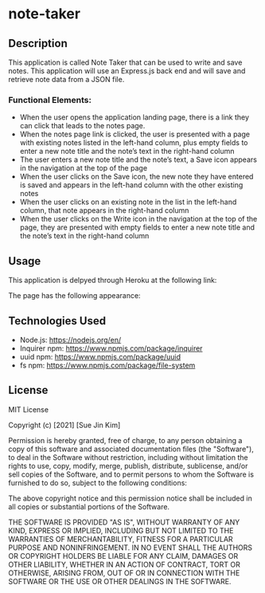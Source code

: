 # note-taker

## Description
This application is called Note Taker that can be used to write and save notes. This application will use an Express.js back end and will save and retrieve note data from a JSON file.

### Functional Elements:

* When the user opens the application landing page, there is a link they can click that leads to the notes page.
* When the notes page link is clicked, the user is presented with a page with existing notes listed in the left-hand column, plus empty fields to enter a new note title and the note’s text in the right-hand column
* The user enters a new note title and the note’s text, a Save icon appears in the navigation at the top of the page
* When the user clicks on the Save icon, the new note they have entered is saved and appears in the left-hand column with the other existing notes
* When the user clicks on an existing note in the list in the left-hand column, that note appears in the right-hand column
* When the user clicks on the Write icon in the navigation at the top of the page, they are presented with empty fields to enter a new note title and the note’s text in the right-hand column


## Usage
This application is delpyed through Heroku at the following link: 

The page has the following appearance: 


## Technologies Used

* Node.js: https://nodejs.org/en/
* Inquirer npm: https://www.npmjs.com/package/inquirer
* uuid npm: https://www.npmjs.com/package/uuid 
* fs npm: https://www.npmjs.com/package/file-system 

## License

MIT License

Copyright (c) [2021] [Sue Jin Kim]

Permission is hereby granted, free of charge, to any person obtaining a copy of this software and associated documentation files (the "Software"), to deal in the Software without restriction, including without limitation the rights to use, copy, modify, merge, publish, distribute, sublicense, and/or sell copies of the Software, and to permit persons to whom the Software is furnished to do so, subject to the following conditions:

The above copyright notice and this permission notice shall be included in all copies or substantial portions of the Software.

THE SOFTWARE IS PROVIDED "AS IS", WITHOUT WARRANTY OF ANY KIND, EXPRESS OR IMPLIED, INCLUDING BUT NOT LIMITED TO THE WARRANTIES OF MERCHANTABILITY, FITNESS FOR A PARTICULAR PURPOSE AND NONINFRINGEMENT. IN NO EVENT SHALL THE AUTHORS OR COPYRIGHT HOLDERS BE LIABLE FOR ANY CLAIM, DAMAGES OR OTHER LIABILITY, WHETHER IN AN ACTION OF CONTRACT, TORT OR OTHERWISE, ARISING FROM, OUT OF OR IN CONNECTION WITH THE SOFTWARE OR THE USE OR OTHER DEALINGS IN THE SOFTWARE.
